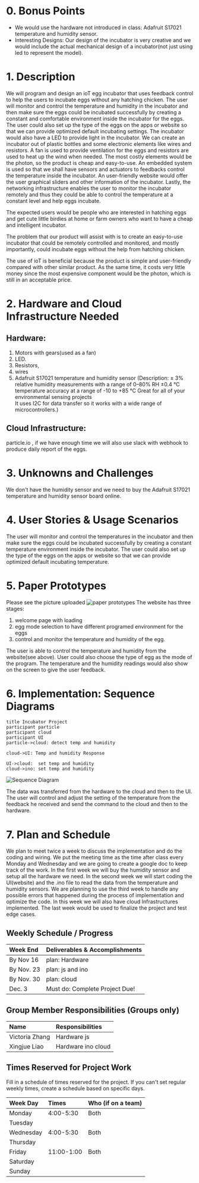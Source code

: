 # 0. Bonus Points
- We would use the hardware not introduced in class: Adafruit S17021 temperature and humidity sensor.
- Interesting Designs: Our design of the incubator is very creative and we would include the actual mechanical design of a incubator(not just using led to represent the model).


# 1. Description
We will program and design an ioT egg incubator that uses feedback control to help the users to incubate eggs without any hatching chicken. The user will monitor and control the temperature and humidity in the incubator and then make sure the eggs could be incubated successfully by creating a constant and comfortable environment inside the incubator for the eggs. The user could also set up the type of the eggs on the apps or website so that we can provide optimized default incubating settings. The incubator would also have a LED to provide light in the incubator. We can create an incubator out of plastic bottles and some electronic elements like wires and resistors. A fan is used to provide ventilation for the eggs and resistors are used to heat up the wind when needed. The most costly elements would be the photon, so the product is cheap and easy-to-use. An embedded system is used so that we shall have sensors and actuators to feedbacks control the temperature inside the incubator. An user-friendly website would offer the user graphical sliders and other information of the incubator. Lastly, the networking infrastructure enables the user to monitor the incubator remotely and thus they could be able to control the temperature at a constant level and help eggs incubate.

The expected users would be people who are interested in hatching eggs and get cute little birdies at home or farm owners who want to have a cheap and intelligent incubator.

The problem that our product will assist with is to create an easy-to-use incubator that could be remotely controlled and monitored, and mostly importantly, could incubate eggs without the help from hatching chicken.

The use of ioT is beneficial because the product is simple and user-friendly compared with other similar product. As the same time, it costs very little money since the most expensive component would be the photon, which is still in an acceptable price.
# 2. Hardware and Cloud Infrastructure Needed

## Hardware:
1. Motors with gears(used as a fan)
2. LED.
3. Resistors,
4. wires
5. Adafruit S17021 temperature and humidity sensor
 (Description: ± 3% relative humidity measurements with a range of 0–80% RH
±0.4 °C temperature accuracy at a range of -10 to +85 °C
  Great for all of your environmental sensing projects   
  It uses I2C for data transfer so it works with a wide range of microcontrollers.)

## Cloud Infrastructure:
particle.io , if we have enough time we will also use slack with webhook to produce daily report of the eggs.
# 3. Unknowns and Challenges
We don't have the humidity sensor and we need to buy the Adafruit S17021 temperature and humidity sensor board online.
# 4. User Stories & Usage Scenarios
The user will monitor and control the temperatures in the incubator and then make sure the eggs could be incubated successfully by creating a constant temperature environment inside the incubator. The user could also set up the type of the eggs on the apps or website so that we can provide optimized default incubating temperature.
# 5. Paper Prototypes
Please see the picture uploaded
![paper prototypes](/docs/proposal/diagrams/paperPrototype.jpg "The Prototype")
The website has three stages:
1. welcome page with loading
2. egg mode selection to have different programed environment for the eggs
3. control and monitor the temperature and humidity of the egg.

The user is able to control the temperature and humidity from the website(see above). User could also choose the type of egg as the mode of the program. The temperature and the humidity readings would also show on the screen to give the user feedback.
# 6. Implementation: Sequence Diagrams
```
title Incubator Project
participant particle
participant cloud
participant UI
particle->cloud: detect temp and humidity

cloud->UI: Temp and humidity Response

UI->cloud:  set temp and humidity
cloud->ino: set temp and humidity
```
![Sequence Diagram](/docs/proposal/diagrams/IncubatorProject.png "The Sequence Diagram")

The data was transferred from the hardware to the cloud and then to the UI. The user will control and adjust the setting of the temperature from the feedback he received and send the command to the cloud and then to the hardware.
# 7. Plan and Schedule
We plan to meet twice a week to discuss the implementation and do the coding and wiring. We put the meeting time as the time after class every Monday and Wednesday and we are going to create a google doc to keep track of the work. In the first week we will buy the humidity sensor and setup all the hardware we need. In the second week we will start coding the UI(website) and the .ino file to read the data from the temperature and humidity sensors. We are planning to use the third week to handle any possible errors that happened during the process of implementation and optimize the code. In this week we will also have cloud Infrastructures implemented. The last week would be used to finalize the project and test edge cases.  
## Weekly Schedule / Progress

| Week End     | Deliverables & Accomplishments |
|:-------------|:-------------------------------|
| By Nov 16    |  plan: Hardware                              |
| By Nov. 23   |  plan: js and ino                              |
| By Nov. 30   |  plan: cloud                              |
| Dec. 3       |  Must do: Complete Project Due!         |

## Group Member Responsibilities (Groups only)

| Name         | Responsibilities |
|:-------------|:-----------------|
|   Victoria Zhang           |        Hardware js          |
|   Xingjue Liao           |       Hardware ino cloud          |

## Times Reserved for Project Work

Fill in a schedule of times reserved for the project.  If you can't set regular weekly times, create a schedule based on specific days.

| Week Day | Times | Who (if on a team) |
|:---------|:------|--------------------|
| Monday   |  4:00-5:30     |     Both               |
| Tuesday  |       |                    |
| Wednesday|  4:00-5:30     |     Both               |
| Thursday |       |                    |
| Friday   |  11:00-1:00     |       Both             |
| Saturday |       |                    |
| Sunday   |       |                    |
